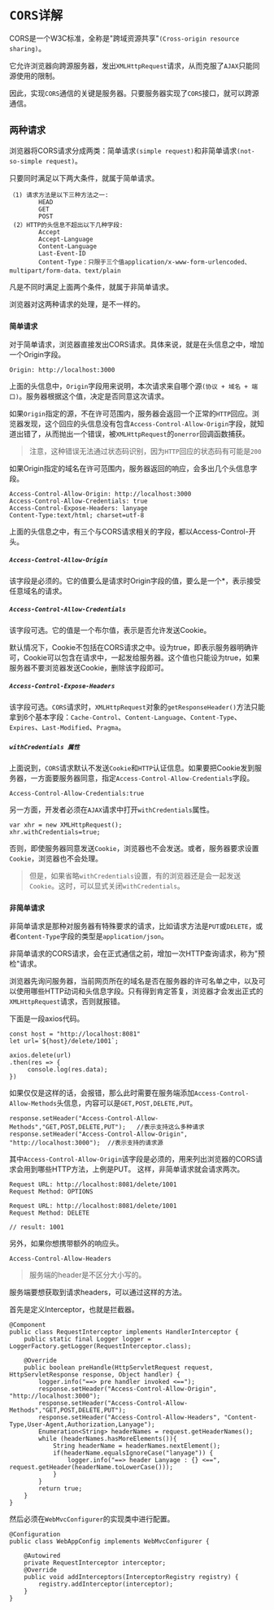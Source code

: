 # `CORS详解`

CORS是一个W3C标准，全称是"跨域资源共享"`(Cross-origin resource sharing)`。

它允许浏览器向跨源服务器，发出`XMLHttpRequest`请求，从而克服了`AJAX`只能同源使用的限制。

因此，实现`CORS`通信的关键是服务器。只要服务器实现了`CORS`接口，就可以跨源通信。


## `两种请求`

浏览器将CORS请求分成两类：简单请求`(simple request)`和非简单请求`(not-so-simple request)`。

只要同时满足以下两大条件，就属于简单请求。

```
（1) 请求方法是以下三种方法之一:
		HEAD
		GET
		POST	
 (2）HTTP的头信息不超出以下几种字段:
		Accept
		Accept-Language
		Content-Language
		Last-Event-ID
		Content-Type：只限于三个值application/x-www-form-urlencoded、multipart/form-data、text/plain
```

凡是不同时满足上面两个条件，就属于非简单请求。

浏览器对这两种请求的处理，是不一样的。

### `简单请求`

对于简单请求，浏览器直接发出CORS请求。具体来说，就是在头信息之中，增加一个Origin字段。

```
Origin: http://localhost:3000
```

上面的头信息中，`Origin`字段用来说明，本次请求来自哪个源`(协议 + 域名 + 端口)`。服务器根据这个值，决定是否同意这次请求。
		
如果`Origin`指定的源，不在许可范围内，服务器会返回一个正常的`HTTP`回应。浏览器发现，这个回应的头信息没有包含`Access-Control-Allow-Origin`字段，就知道出错了，从而抛出一个错误，被`XMLHttpRequest`的`onerror`回调函数捕获。

> 注意，这种错误无法通过状态码识别，因为`HTTP`回应的状态码有可能是`200`

如果Origin指定的域名在许可范围内，服务器返回的响应，会多出几个头信息字段。

```
Access-Control-Allow-Origin: http://localhost:3000
Access-Control-Allow-Credentials: true
Access-Control-Expose-Headers: lanyage
Content-Type:text/html; charset=utf-8
```
上面的头信息之中，有三个与CORS请求相关的字段，都以Access-Control-开头。

##### `Access-Control-Allow-Origin`

该字段是必须的。它的值要么是请求时Origin字段的值，要么是一个*，表示接受任意域名的请求。

##### `Access-Control-Allow-Credentials`

该字段可选。它的值是一个布尔值，表示是否允许发送Cookie。

默认情况下，Cookie不包括在CORS请求之中。设为true，即表示服务器明确许可，Cookie可以包含在请求中，一起发给服务器。这个值也只能设为true，如果服务器不要浏览器发送Cookie，删除该字段即可。

##### `Access-Control-Expose-Headers`

该字段可选。`CORS`请求时，`XMLHttpRequest`对象的`getResponseHeader()`方法只能拿到6个基本字段：`Cache-Control`、`Content-Language`、`Content-Type`、`Expires`、`Last-Modified`、`Pragma`。

##### `withCredentials 属性`

上面说到，`CORS`请求默认不发送`Cookie`和`HTTP`认证信息。如果要把Cookie发到服务器，一方面要服务器同意，指定`Access-Control-Allow-Credentials`字段。

`Access-Control-Allow-Credentials:true`

另一方面，开发者必须在`AJAX`请求中打开`withCredentials`属性。

```
var xhr = new XMLHttpRequest();
xhr.withCredentials=true;
```
否则，即使服务器同意发送`Cookie`，浏览器也不会发送。或者，服务器要求设置`Cookie`，浏览器也不会处理。

> 但是，如果省略`withCredentials`设置，有的浏览器还是会一起发送`Cookie`。这时，可以显式关闭`withCredentials`。

### `非简单请求`

非简单请求是那种对服务器有特殊要求的请求，比如请求方法是`PUT`或`DELETE`，或者`Content-Type`字段的类型是`application/json`。

非简单请求的CORS请求，会在正式通信之前，增加一次HTTP查询请求，称为"预检"请求。

浏览器先询问服务器，当前网页所在的域名是否在服务器的许可名单之中，以及可以使用哪些HTTP动词和头信息字段。只有得到肯定答复，浏览器才会发出正式的`XMLHttpRequest`请求，否则就报错。

下面是一段axios代码。

```
const host = "http://localhost:8081"
let url=`${host}/delete/1001`;
    
axios.delete(url)
.then(res => {
	 console.log(res.data);
})
```

如果仅仅是这样的话，会报错，那么此时需要在服务端添加`Access-Control-Allow-Methods`头信息，内容可以是`GET,POST,DELETE,PUT`。

```
response.setHeader("Access-Control-Allow-Methods","GET,POST,DELETE,PUT");	//表示支持这么多种请求
response.setHeader("Access-Control-Allow-Origin", "http://localhost:3000");  //表示支持的请求源
```
其中`Access-Control-Allow-Origin`该字段是必须的，用来列出浏览器的CORS请求会用到哪些HTTP方法，上例是PUT。
这样，非简单请求就会请求两次。

```
Request URL: http://localhost:8081/delete/1001
Request Method: OPTIONS
```

```
Request URL: http://localhost:8081/delete/1001
Request Method: DELETE

// result: 1001
```
另外，如果你想携带额外的响应头。

```
Access-Control-Allow-Headers
```

> 服务端的header是不区分大小写的。

服务端要想获取到请求headers，可以通过这样的方法。

首先是定义Interceptor，也就是拦截器。

```
@Component
public class RequestInterceptor implements HandlerInterceptor {
    public static final Logger logger = LoggerFactory.getLogger(RequestInterceptor.class);

    @Override
    public boolean preHandle(HttpServletRequest request, HttpServletResponse response, Object handler) {
        logger.info("==> pre handler invoked <==");
        response.setHeader("Access-Control-Allow-Origin", "http://localhost:3000");
        response.setHeader("Access-Control-Allow-Methods","GET,POST,DELETE,PUT");
        response.setHeader("Access-Control-Allow-Headers", "Content-Type,User-Agent,Authorization,Lanyage");
        Enumeration<String> headerNames = request.getHeaderNames();
        while (headerNames.hasMoreElements()){
            String headerName = headerNames.nextElement();
            if(headerName.equalsIgnoreCase("lanyage")) {
                logger.info("==> header Lanyage : {} <==", request.getHeader(headerName.toLowerCase()));
            }
        }
        return true;
    }
}
```
然后必须在`WebMvcConfigurer`的实现类中进行配置。

```
@Configuration
public class WebAppConfig implements WebMvcConfigurer {

    @Autowired
    private RequestInterceptor interceptor;
    @Override
    public void addInterceptors(InterceptorRegistry registry) {
        registry.addInterceptor(interceptor);
    }
}
```




            

